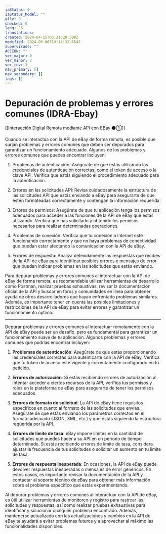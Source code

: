 ```yaml
---
iaStatus: 0
iaStatus_Model: ""
a11y: 0
checked: 0
lang: ES
translations: 
created: 2024-04-15T06:31:20.508Z
modified: 2024-05-06T19:14:32.654Z
supervisado: ""
ACCION: ""
ver_major: 0
ver_minor: 3
ver_rev: 3
nav_primary: []
nav_secondary: []
tags: []
---
```

# Depuración de problemas y errores comunes (IDRA-Ebay)

[[Interacción Digital Remota mediante API con EBay ⚫①]]

Cuando se interactúa con la API de eBay de forma remota, es posible que surjan problemas y errores comunes que deben ser depurados para garantizar un funcionamiento adecuado. Algunos de los problemas y errores comunes que puedes encontrar incluyen:

1. Problemas de autenticación: Asegúrate de que estás utilizando las credenciales de autenticación correctas, como el token de acceso o la clave API. Verifica que estás siguiendo el procedimiento adecuado para la autenticación.

2. Errores en las solicitudes API: Revisa cuidadosamente la estructura de las solicitudes API que estás enviando a eBay para asegurarte de que estén formateadas correctamente y contengan la información requerida.

3. Errores de permisos: Asegúrate de que tu aplicación tenga los permisos adecuados para acceder a las funciones de la API de eBay que estás utilizando. Verifica que has solicitado y obtenido los permisos necesarios para realizar determinadas operaciones.

4. Problemas de conexión: Verifica que tu conexión a Internet esté funcionando correctamente y que no haya problemas de conectividad que puedan estar afectando la comunicación con la API de eBay.

5. Errores de respuesta: Analiza detenidamente las respuestas que recibes de la API de eBay para identificar posibles errores o mensajes de error que puedan indicar problemas en las solicitudes que estás enviando.

Para depurar problemas y errores comunes al interactuar con la API de eBay de forma remota, es recomendable utilizar herramientas de desarrollo como Postman, realizar pruebas exhaustivas, revisar la documentación oficial de la API y buscar en foros y comunidades en línea para obtener ayuda de otros desarrolladores que hayan enfrentado problemas similares. Además, es importante tener en cuenta las posibles limitaciones y restricciones de la API de eBay para evitar errores y garantizar un funcionamiento óptimo.


---

Depurar problemas y errores comunes al interactuar remotamente con la API de eBay puede ser un desafío, pero es fundamental para garantizar un funcionamiento suave de tu aplicación. Algunos problemas y errores comunes que podrías encontrar incluyen:

1. **Problemas de autenticación**: Asegúrate de que estás proporcionando las credenciales correctas para autenticarte con la API de eBay. Verifica que tu token de acceso esté vigente y correctamente configurado en tu petición.

2. **Errores de autorización**: Si estás recibiendo errores de autorización al intentar acceder a ciertos recursos de la API, verifica tus permisos y roles en la plataforma de eBay para asegurarte de tener los permisos adecuados.

3. **Errores de formato de solicitud**: La API de eBay tiene requisitos específicos en cuanto al formato de las solicitudes que envías. Asegúrate de que estás enviando los parámetros correctos en el formato adecuado (JSON, XML, etc.) y que estás siguiendo la estructura requerida por la API.

4. **Errores de límite de tasa**: eBay impone límites en la cantidad de solicitudes que puedes hacer a su API en un período de tiempo determinado. Si estás recibiendo errores de límite de tasa, considera ajustar la frecuencia de tus solicitudes o solicitar un aumento en tu límite de tasa.

5. **Errores de respuesta inesperada**: En ocasiones, la API de eBay puede devolver respuestas inesperadas o mensajes de error genéricos. En estos casos, es importante revisar la documentación de la API y contactar al soporte técnico de eBay para obtener más información sobre el problema específico que estás experimentando.

Al depurar problemas y errores comunes al interactuar con la API de eBay, es útil utilizar herramientas de monitoreo y registro para rastrear las solicitudes y respuestas, así como realizar pruebas exhaustivas para identificar y solucionar cualquier problema encontrado. Además, mantenerse actualizado con las actualizaciones y cambios en la API de eBay te ayudará a evitar problemas futuros y a aprovechar al máximo las funcionalidades disponibles.

